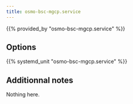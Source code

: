 ```yaml
---
title: osmo-bsc-mgcp.service
---
```


{{% provided_by "osmo-bsc-mgcp.service" %}}

## Options

{{% systemd_unit "osmo-bsc-mgcp.service" %}}

## Additionnal notes

Nothing here.